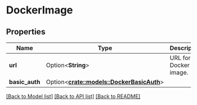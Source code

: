 # DockerImage

## Properties

Name | Type | Description | Notes
------------ | ------------- | ------------- | -------------
**url** | Option<**String**> | URL for the Docker image. | [optional]
**basic_auth** | Option<[**crate::models::DockerBasicAuth**](DockerBasicAuth.md)> |  | [optional]

[[Back to Model list]](../README.md#documentation-for-models) [[Back to API list]](../README.md#documentation-for-api-endpoints) [[Back to README]](../README.md)



